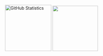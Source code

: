 [<img height="153px" alt="GitHub Statistics" src="http://github-readme-streak-stats.herokuapp.com/?user=eduardoldev&amp;theme=radical"/>](https://github.com/)
<img height="150em" src="https://github-readme-stats.vercel.app/api/top-langs/?username=eduardoldev&layout=compact&langs_count=7&theme=dracula"/>
